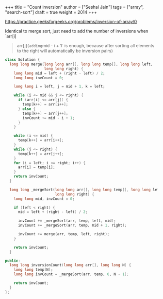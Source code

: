 +++
title = "Count inversion"
author = ["Seshal Jain"]
tags = ["array", "search-sort"]
draft = true
weight = 2014
+++

<https://practice.geeksforgeeks.org/problems/inversion-of-array/0>

Identical to merge sort, just need to add the number of inversions when `arr[i]
> arr[j]` (adding `mid - i + 1` is enough, because after sorting all elements to
the right will automatically be inversion pairs)

```cpp
class Solution {
  long long merge(long long arr[], long long temp[], long long left,
                  long long right) {
    long long mid = left + (right - left) / 2;
    long long invCount = 0;

    long long i = left, j = mid + 1, k = left;

    while (i <= mid && j <= right) {
      if (arr[i] <= arr[j]) {
        temp[k++] = arr[i++];
      } else {
        temp[k++] = arr[j++];
        invCount += mid - i + 1;
      }
    }

    while (i <= mid) {
      temp[k++] = arr[i++];
    }
    while (j <= right) {
      temp[k++] = arr[j++];
    }
    for (i = left; i <= right; i++) {
      arr[i] = temp[i];
    }
    return invCount;
  }

  long long _mergeSort(long long arr[], long long temp[], long long left,
                       long long right) {
    long long mid, invCount = 0;

    if (left < right) {
      mid = left + (right - left) / 2;

      invCount += _mergeSort(arr, temp, left, mid);
      invCount += _mergeSort(arr, temp, mid + 1, right);

      invCount += merge(arr, temp, left, right);
    }

    return invCount;
  }

public:
  long long inversionCount(long long arr[], long long N) {
    long long temp[N];
    long long invCount = _mergeSort(arr, temp, 0, N - 1);

    return invCount;
  }
};
```
